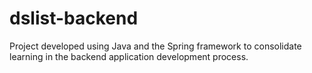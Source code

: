 # dslist-backend
Project developed using Java and the Spring framework to consolidate learning in the backend application development process.
